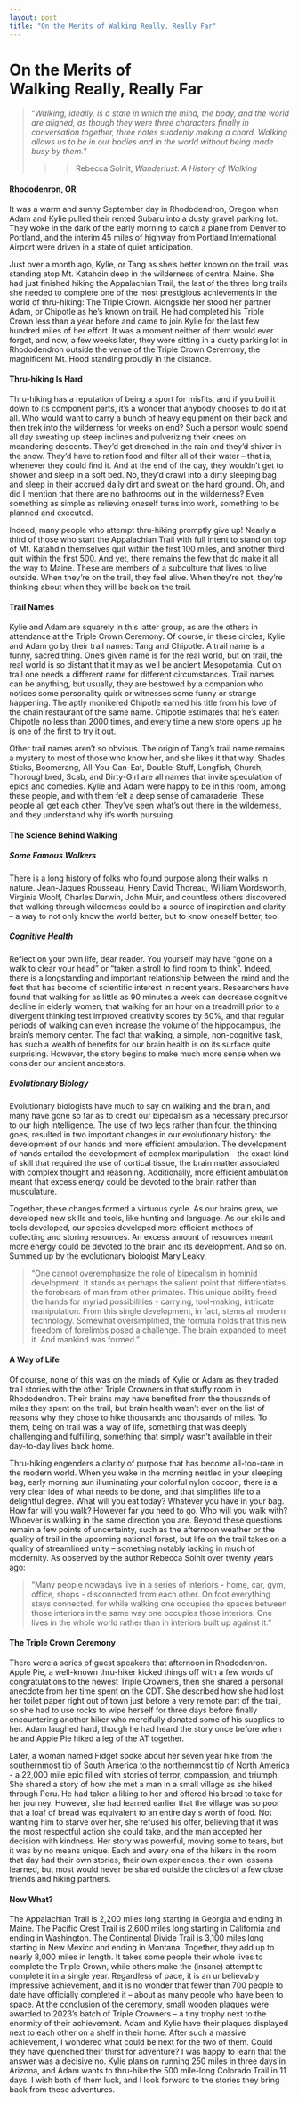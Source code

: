 ```yaml
---
layout: post
title: "On the Merits of Walking Really, Really Far"
---
```

<head>
  <link rel="stylesheet" href="../assets/css/blogstyles.css">
</head>

# On the Merits of <br>Walking Really, Really Far


> “<i>Walking, ideally, is a state in which the mind, the body, and the world are aligned, as though they were three characters finally in conversation together, three notes suddenly making a chord. Walking allows us to be in our bodies and in the world without being made busy by them.</i>”
> > > Rebecca Solnit, <i>Wanderlust: A History of Walking</i>

#### Rhododenron, OR

It was a warm and sunny September day in Rhododendron, Oregon when Adam and Kylie pulled their rented Subaru into a dusty gravel parking lot. They woke in the dark of the early morning to catch a plane from Denver to Portland, and the interim 45 miles of highway from Portland International Airport were driven in a state of quiet anticipation. 

Just over a month ago, Kylie, or Tang as she’s better known on the trail, was standing atop Mt. Katahdin deep in the wilderness of central Maine. She had just finished hiking the Appalachian Trail, the last of the three long trails she needed to complete one of the most prestigious achievements in the world of thru-hiking: The Triple Crown. Alongside her stood her partner Adam, or Chipotle as he’s known on trail. He had completed his Triple Crown less than a year before and came to join Kylie for the last few hundred miles of her effort. It was a moment neither of them would ever forget, and now, a few weeks later, they were sitting in a dusty parking lot in Rhododendron outside the venue of the Triple Crown Ceremony, the magnificent Mt. Hood standing proudly in the distance.

#### Thru-hiking Is Hard

Thru-hiking has a reputation of being a sport for misfits, and if you boil it down to its component parts, it’s a wonder that anybody chooses to do it at all. Who would want to carry a bunch of heavy equipment on their back and then trek into the wilderness for weeks on end? Such a person would spend all day sweating up steep inclines and pulverizing their knees on meandering descents. They’d get drenched in the rain and they’d shiver in the snow. They’d have to ration food and filter all of their water – that is, whenever they could find it. And at the end of the day, they wouldn’t get to shower and sleep in a soft bed. No, they’d crawl into a dirty sleeping bag and sleep in their accrued daily dirt and sweat on the hard ground. Oh, and did I mention that there are no bathrooms out in the wilderness? Even something as simple as relieving oneself turns into work, something to be planned and executed. 

Indeed, many people who attempt thru-hiking promptly give up! Nearly a third of those who start the Appalachian Trail with full intent to stand on top of Mt. Katahdin themselves quit within the first 100 miles, and another third quit within the first 500. And yet, there remains the few that do make it all the way to Maine. These are members of a subculture that lives to live outside. When they’re on the trail, they feel alive. When they’re not, they’re thinking about when they will be back on the trail. 


#### Trail Names

Kylie and Adam are squarely in this latter group, as are the others in attendance at the Triple Crown Ceremony. Of course, in these circles, Kylie and Adam go by their trail names: Tang and Chipotle. A trail name is a funny, sacred thing. One’s given name is for the real world, but on trail, the real world is so distant that it may as well be ancient Mesopotamia. Out on trail one needs a different name for different circumstances. Trail names can be anything, but usually, they are bestowed by a companion who notices some personality quirk or witnesses some funny or strange happening. The aptly monikered Chipotle earned his title from his love of the chain restaurant of the same name. Chipotle estimates that he’s eaten Chipotle no less than 2000 times, and every time a new store opens up he is one of the first to try it out. 

Other trail names aren’t so obvious. The origin of Tang’s trail name remains a mystery to most of those who know her, and she likes it that way. Shades, Sticks, Boomerang, All-You-Can-Eat, Double-Stuff, Longfish, Church, Thoroughbred, Scab, and Dirty-Girl are all names that invite speculation of epics and comedies. Kylie and Adam were happy to be in this room, among these people, and with them felt a deep sense of camaraderie. These people all get each other. They’ve seen what’s out there in the wilderness, and they understand why it’s worth pursuing.

#### The Science Behind Walking


##### Some Famous Walkers
There is a long history of folks who found purpose along their walks in nature. Jean-Jaques Rousseau, Henry David Thoreau, William Wordsworth, Virginia Woolf, Charles Darwin, John Muir, and countless others discovered that walking through wilderness could be a source of inspiration and clarity – a way to not only know the world better, but to know oneself better, too. 

##### Cognitive Health
Reflect on your own life, dear reader. You yourself may have “gone on a walk to clear your head” or “taken a stroll to find room to think”. Indeed, there is a longstanding and important relationship between the mind and the feet that has become of scientific interest in recent years. Researchers have found that walking for as little as 90 minutes a week can decrease cognitive decline in elderly women, that walking for an hour on a treadmill prior to a divergent thinking test improved creativity scores by 60%, and that regular periods of walking can even increase the volume of the hippocampus, the brain’s memory center. The fact that walking, a simple, non-cognitive task, has such a wealth of benefits for our brain health is on its surface quite surprising. However, the story begins to make much more sense when we consider our ancient ancestors.

##### Evolutionary Biology
Evolutionary biologists have much to say on walking and the brain, and many have gone so far as to credit our bipedalism as a necessary precursor to our high intelligence. The use of two legs rather than four, the thinking goes, resulted in two important changes in our evolutionary history: the development of our hands and more efficient ambulation. The development of hands entailed the development of complex manipulation – the exact kind of skill that required the use of cortical tissue, the brain matter associated with complex thought and reasoning. Additionally, more efficient ambulation meant that excess energy could be devoted to the brain rather than musculature. 

Together, these changes formed a virtuous cycle. As our brains grew, we developed new skills and tools, like hunting and language. As our skills and tools developed, our species developed more efficient methods of collecting and storing resources. An excess amount of resources meant more energy could be devoted to the brain and its development. And so on. Summed up by the evolutionary biologist Mary Leaky, 
> “One cannot overemphasize the role of bipedalism in hominid development. It stands as perhaps the salient point that differentiates the forebears of man from other primates. This unique ability freed the hands for myriad possibilities - carrying, tool-making, intricate manipulation. From this single development, in fact, stems all modern technology. Somewhat oversimplified, the formula holds that this new freedom of forelimbs posed a challenge. The brain expanded to meet it. And mankind was formed.”

#### A Way of Life

Of course, none of this was on the minds of Kylie or Adam as they traded trail stories with the other Triple Crowners in that stuffy room in Rhododendron. Their brains may have benefited from the thousands of miles they spent on the trail, but brain health wasn’t ever on the list of reasons why they chose to hike thousands and thousands of miles. To them, being on trail was a way of life, something that was deeply challenging and fulfilling, something that simply wasn’t available in their day-to-day lives back home. 

Thru-hiking engenders a clarity of purpose that has become all-too-rare in the modern world. When you wake in the morning nestled in your sleeping bag, early morning sun illuminating your colorful nylon cocoon, there is a very clear idea of what needs to be done, and that simplifies life to a delightful degree. What will you eat today? Whatever you have in your bag. How far will you walk? However far you need to go.  Who will you walk with? Whoever is walking in the same direction you are. Beyond these questions remain a few points of uncertainty, such as the afternoon weather or the quality of trail in the upcoming national forest, but life on the trail takes on a quality of streamlined unity – something notably lacking in much of modernity. As observed by the author Rebecca Solnit over twenty years ago: 
> “Many people nowadays live in a series of interiors - home, car, gym, office, shops - disconnected from each other. On foot everything stays connected, for while walking one occupies the spaces between those interiors in the same way one occupies those interiors. One lives in the whole world rather than in interiors built up against it.” 

#### The Triple Crown Ceremony

There were a series of guest speakers that afternoon in Rhododenron. Apple Pie, a well-known thru-hiker kicked things off with a few words of congratulations to the newest Triple Crowners, then she shared a personal anecdote from her time spent on the CDT. She described how she had lost her toilet paper right out of town just before a very remote part of the trail, so she had to use rocks to wipe herself for three days before finally encountering another hiker who mercifully donated some of his supplies to her. Adam laughed hard, though he had heard the story once before when he and Apple Pie hiked a leg of the AT together. 

Later, a woman named Fidget spoke about her seven year hike from the southernmost tip of South America to the northernmost tip of North America - a 22,000 mile epic filled with stories of terror, compassion, and triumph. She shared a story of how she met a man in a small village as she hiked through Peru. He had taken a liking to her and offered his bread to take for her journey. However, she had learned earlier that the village was so poor that a loaf of bread was equivalent to an entire day's worth of food. Not wanting him to starve over her, she refused his offer, believing that it was the most respectful action she could take, and the man accepted her decision with kindness. Her story was powerful, moving some to tears, but it was by no means unique. Each and every one of the hikers in the room that day had their own stories, their own experiences, their own lessons learned, but most would never be shared outside the circles of a few close friends and hiking partners. 

#### Now What?

The Appalachian Trail is 2,200 miles long starting in Georgia and ending in Maine. The Pacific Crest Trail is 2,600 miles long starting in California and ending in Washington. The Continental Divide Trail is 3,100 miles long starting in New Mexico and ending in Montana. Together, they add up to nearly 8,000 miles in length. It takes some people their whole lives to complete the Triple Crown, while others make the (insane) attempt to complete it in a single year. Regardless of pace, it is an unbelievably impressive achievement, and it is no wonder that fewer than 700 people to date have officially completed it – about as many people who have been to space. At the conclusion of the ceremony, small wooden plaques were awarded to 2023’s batch of Triple Crowners – a tiny trophy next to the enormity of their achievement. Adam and Kylie have their plaques displayed next to each other on a shelf in their home. After such a massive achievement, I wondered what could be next for the two of them. Could they have quenched their thirst for adventure? I was happy to learn that the answer was a decisive no. Kylie plans on running 250 miles in three days in Arizona, and Adam wants to thru-hike the 500 mile-long Colorado Trail in 11 days. I wish both of them luck, and I look forward to the stories they bring back from these adventures.

